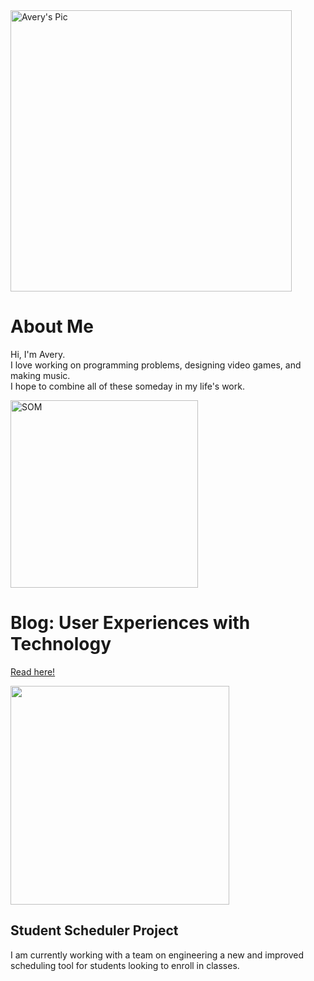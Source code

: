 <img src="https://user-images.githubusercontent.com/79026876/186276418-8e1dc41d-3982-46b8-8ce1-75ae7b50f6bf.jpeg" alt="Avery's Pic" width="450"/>

# About Me

Hi, I'm Avery. <br>
I love working on programming problems, designing video games, and making music. <br>
I hope to combine all of these someday in my life's work. 

<img src="https://user-images.githubusercontent.com/79026876/186275734-0294a9cb-0164-4e80-be3b-eeb9e852d69f.jpeg" alt="SOM" width="300"/>

# Blog: User Experiences with Technology <br>

[Read here!](journal/) <br>

<img src="https://user-images.githubusercontent.com/79026876/186276069-d77ca9a5-2e23-47f1-b665-3aad8c4f8087.png" width="350"/>

## Student Scheduler Project <br>

I am currently working with a team on engineering a new and improved scheduling tool for students looking to enroll in classes. <br>

